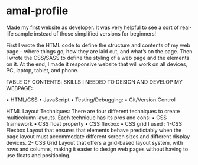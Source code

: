 # amal-profile
Made my first website as developer. It was very helpful to see a sort of real-life sample instead of those simplified versions for beginners!

First I wrote the HTML code to define the structure and contents of my web page – where things go, how they are laid out, and what’s on the page. Then I wrote  the CSS/SASS  to define the styling of a web page and the elements on it. At the end, I made it responsive website that will work on all devices, PC, laptop, tablet, and phone.
	
TABLE OF CONTENTS: SKILLS I NEEDED TO DESIGN AND DEVELOP MY WEBPAGE:


•	HTML/CSS
•	JavaScript
•	Testing/Debugging:
•	Git/Version Control

HTML Layout Techniques:
There are four different techniques to create multicolumn layouts. Each technique has its pros and cons:
•	CSS framework
•	CSS float property
•	CSS flexbox
•	CSS grid
I used :
1-CSS Flexbox Layout that ensures that elements behave predictably when the page layout must accommodate different screen sizes and different display devices.
2- CSS Grid Layout that offers a grid-based layout system, with rows and columns, making it easier to design web pages without having to use floats and positioning.







